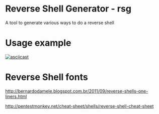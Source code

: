 # Reverse Shell Generator - rsg
A tool to generate various ways to do a reverse shell

# Usage example

[![asciicast](https://asciinema.org/a/YyN0J1jZHYcMvXWKKWpSxI5mI.png)](https://asciinema.org/a/YyN0J1jZHYcMvXWKKWpSxI5mI)

# Reverse Shell fonts

http://bernardodamele.blogspot.com.br/2011/09/reverse-shells-one-liners.html

http://pentestmonkey.net/cheat-sheet/shells/reverse-shell-cheat-sheet
